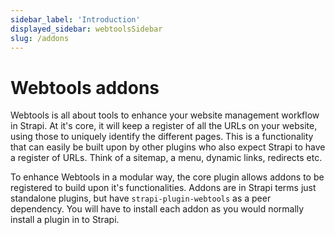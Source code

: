 ```yaml
---
sidebar_label: 'Introduction'
displayed_sidebar: webtoolsSidebar
slug: /addons
---
```


# Webtools addons

Webtools is all about tools to enhance your website management workflow in Strapi. At it's core, it will keep a register of all the URLs on your website, using those to uniquely identify the different pages. This is a functionality that can easily be built upon by other plugins who also expect Strapi to have a register of URLs. Think of a sitemap, a menu, dynamic links, redirects etc.

To enhance Webtools in a modular way, the core plugin allows addons to be registered to build upon it's functionalities. Addons are in Strapi terms just standalone plugins, but have `strapi-plugin-webtools` as a peer dependency. You will have to install each addon as you would normally install a plugin in to Strapi.

<CustomDocCardsWrapper>
<CustomDocCard emoji="🔌" title="Sitemap" description="The Sitemap addon can be used to generate a customizable sitemap using all your Webtools URL aliases" link="/webtools/addons/sitemap" />
<CustomDocCard emoji="🔀" title="Redirects" description="The Redirects addon can be used to manage your redirects in Strapi CMS." link="/webtools/addons/redirects" />
<CustomDocCard emoji="🔗" title="Links" description="The Links addon can be used create dynamic links from 1 page to another." link="/webtools/addons/links" />
</CustomDocCardsWrapper>
